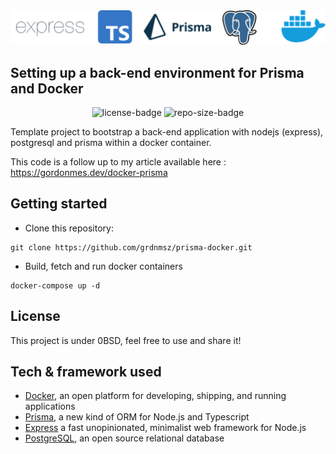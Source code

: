 <div align="center">
  <img width="512" src="https://raw.githubusercontent.com/adamsmichal/boilerplate_ts_node_prisma_docker/main/banner.png" alt="prisma-docker">
</div>

## Setting up a back-end environment for Prisma and Docker

<p align="center">
<img src="https://img.shields.io/github/license/grdnmsz/prisma-docker" alt="license-badge">
<img src="https://img.shields.io/github/repo-size/grdnmsz/prisma-docker" alt="repo-size-badge">
</p>

Template project to bootstrap a back-end application with nodejs (express), postgresql and prisma within a docker container.

This code is a follow up to my article available here : https://gordonmes.dev/docker-prisma

## Getting started
- Clone this repository:
```
git clone https://github.com/grdnmsz/prisma-docker.git
```

- Build, fetch and run docker containers
```
docker-compose up -d
```

## License
This project is under 0BSD, feel free to use and share it! 

## Tech & framework used
- [Docker](https://www.docker.com/), an open platform for developing, shipping, and running applications
- [Prisma](https://www.prisma.io/), a new kind of ORM for Node.js and Typescript
- [Express](https://expressjs.com/) a fast unopinionated, minimalist web framework for Node.js
- [PostgreSQL](https://www.postgresql.org/), an open source relational database
